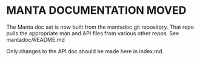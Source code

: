 <!--
    This Source Code Form is subject to the terms of the Mozilla Public
    License, v. 2.0. If a copy of the MPL was not distributed with this
    file, You can obtain one at http://mozilla.org/MPL/2.0/.
-->

<!--
    Copyright (c) 2014, Joyent, Inc.
-->

# MANTA DOCUMENTATION MOVED

The Manta doc set is now built from the mantadoc.git repository.
That repo pulls the appropriate man and API files from various
other repos. See mantadoc/README.md


Only changes to the API doc should be made here in index.md.
